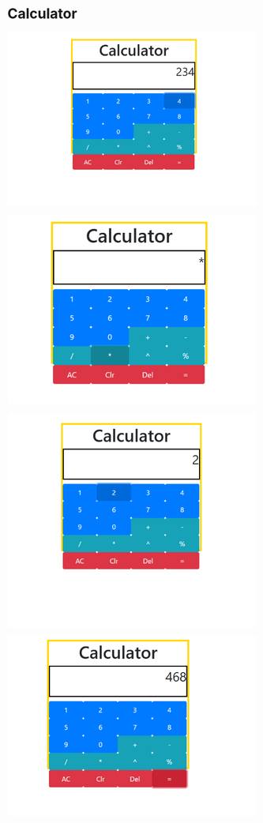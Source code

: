 # Calculator

![image error](./static/1.png "demo1")

![image error](./static/2.png "demo2")

![image error](./static/3.png "demo3")

![image error](./static/4.png "demo4")
